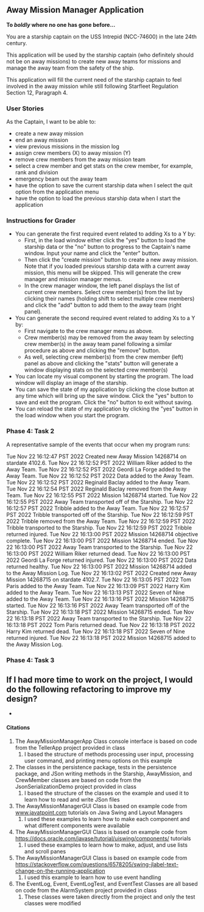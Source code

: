 ## Away Mission Manager Application

**To *boldly* where no one has gone before...**

You are a starship captain on the USS Intrepid (NCC-74600) in the late 24th century.

This application will be used by the starship captain (who definitely should not be on away missions) to create new
away teams for missions and manage the away team from the safety of the ship.

This application will fill the current need of the starship captain to feel involved in the away mission while still
following Starfleet Regulation Section 12, Paragraph 4.

### User Stories

As the Captain, I want to be able to:
- create a new away mission
- end an away mission
- view previous missions in the mission log
- assign crew members (X) to away mission (Y)
- remove crew members from the away mission team
- select a crew member and get stats on the crew member, for example, rank and division
- emergency beam out the away team 
- have the option to save the current starship data when I select the quit option from the application menu 
- have the option to load the previous starship data when I start the application

### Instructions for Grader

- You can generate the first required event related to adding Xs to a Y by:
  - First, in the load window either click the "yes" button to load the starship data or the "no" button to progress to
  the Captain's name window. Input your name and click the "enter" button.
  - Then click the "create mission" button to create a new away mission. Note that if you loaded previous starship data
  with a current away mission, this menu will be skipped. This will generate the crew manager and mission manager menus.
  - In the crew manager window, the left panel displays the list of current crew members. Select crew member(s) from 
  the list by clicking their names (holding shift to select multiple crew members) and click the "add" button to add 
  them to the away team (right panel).
- You can generate the second required event related to adding Xs to a Y by:
  - First navigate to the crew manager menu as above.
  - Crew member(s) may be removed from the away team by selecting crew member(s) in the away team panel following a
  similar procedure as above and clicking the "remove" button.
  - As well, selecting crew member(s) from the crew member (left) panel as above and clicking the "stats" button will
  generate a window displaying stats on the selected crew member(s)
- You can locate my visual component by starting the program. The load window will display an image of the starship.
- You can save the state of my application by clicking the close button at any time which will bring up the save window.
Click the "yes" button to save and exit the program. Click the "no" button to exit without saving.
- You can reload the state of my application by clicking the "yes" button in the load window when you start the program.

### Phase 4: Task 2
A representative sample of the events that occur when my program runs:

Tue Nov 22 16:12:47 PST 2022
Created new Away Mission 14268714 on stardate 4102.6.
Tue Nov 22 16:12:52 PST 2022
William Riker added to the Away Team.
Tue Nov 22 16:12:52 PST 2022
Geordi La Forge added to the Away Team.
Tue Nov 22 16:12:52 PST 2022
Data added to the Away Team.
Tue Nov 22 16:12:52 PST 2022
Reginald Baclay added to the Away Team.
Tue Nov 22 16:12:54 PST 2022
Reginald Baclay removed from the Away Team.
Tue Nov 22 16:12:55 PST 2022
Mission 14268714 started.
Tue Nov 22 16:12:55 PST 2022
Away Team transported off of the Starship.
Tue Nov 22 16:12:57 PST 2022
Tribble added to the Away Team.
Tue Nov 22 16:12:57 PST 2022
Tribble transported off of the Starship.
Tue Nov 22 16:12:59 PST 2022
Tribble removed from the Away Team.
Tue Nov 22 16:12:59 PST 2022
Tribble transported to the Starship.
Tue Nov 22 16:12:59 PST 2022
Tribble returned injured.
Tue Nov 22 16:13:00 PST 2022
Mission 14268714 objective complete.
Tue Nov 22 16:13:00 PST 2022
Mission 14268714 ended.
Tue Nov 22 16:13:00 PST 2022
Away Team transported to the Starship.
Tue Nov 22 16:13:00 PST 2022
William Riker returned dead.
Tue Nov 22 16:13:00 PST 2022
Geordi La Forge returned injured.
Tue Nov 22 16:13:00 PST 2022
Data returned healthy.
Tue Nov 22 16:13:00 PST 2022
Mission 14268714 added to the Away Mission Log.
Tue Nov 22 16:13:02 PST 2022
Created new Away Mission 14268715 on stardate 4102.7.
Tue Nov 22 16:13:05 PST 2022
Tom Paris added to the Away Team.
Tue Nov 22 16:13:09 PST 2022
Harry Kim added to the Away Team.
Tue Nov 22 16:13:13 PST 2022
Seven of Nine added to the Away Team.
Tue Nov 22 16:13:16 PST 2022
Mission 14268715 started.
Tue Nov 22 16:13:16 PST 2022
Away Team transported off of the Starship.
Tue Nov 22 16:13:18 PST 2022
Mission 14268715 ended.
Tue Nov 22 16:13:18 PST 2022
Away Team transported to the Starship.
Tue Nov 22 16:13:18 PST 2022
Tom Paris returned dead.
Tue Nov 22 16:13:18 PST 2022
Harry Kim returned dead.
Tue Nov 22 16:13:18 PST 2022
Seven of Nine returned injured.
Tue Nov 22 16:13:18 PST 2022
Mission 14268715 added to the Away Mission Log.

### Phase 4: Task 3
If I had more time to work on the project, I would do the following refactoring to improve my design?
-
-

#### Citations
1. The AwayMissionManagerApp Class console interface is based on code from the TellerApp project provided in class 
   1. I based the structure of methods processing user input, processing user command, and printing menu options on this 
       example
2. The classes in the persistence package, tests in the persistence package, and JSon writing methods in the Starship, 
   AwayMission, and CrewMember classes are based on code from the JsonSerializationDemo project provided in class 
   1. I based the structure of the classes on the example and used it to learn how to read and write JSon files
3. The AwayMissionManagerGUI Class is based on example code from www.javatpoint.com tutorials on Java Swing and Layout 
Managers
   1. I used these examples to learn how to make each component and what different components were available
4. The AwayMissionManagerGUI Class is based on example code from https://docs.oracle.com/javase/tutorial/uiswing/components/
tutorials
   1. I used these examples to learn how to make, adjust, and use lists and scroll panes
5. The AwayMissionManagerGUI Class is based on example code from https://stackoverflow.com/questions/6578205/swing-jlabel-text-change-on-the-running-application
    1. I used this example to learn how to use event handling
6. The EventLog, Event, EventLogTest, and EventTest Classes are all based on code from the AlarmSystem project provided 
in class
   1. These classes were taken directly from the project and only the test classes were modified